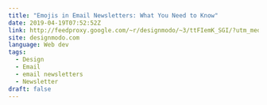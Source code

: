 ```yaml
---
title: "Emojis in Email Newsletters: What You Need to Know"
date: 2019-04-19T07:52:52Z
link: http://feedproxy.google.com/~r/designmodo/~3/ttFIemK_SGI/?utm_medium=RSS&utm_source=news.12bit.vn
site: designmodo.com
language: Web dev
tags:
  - Design
  - Email
  - email newsletters
  - Newsletter
draft: false
---
```

